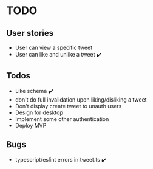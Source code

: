 # TODO

## User stories

- User can view a specific tweet
- User can like and unlike a tweet ✔️

## Todos

- Like schema ✔️
- don't do full invalidation upon liking/disliking a tweet
- Don't display create tweet to unauth users
- Design for desktop
- Implement some other authentication
- Deploy MVP

## Bugs

- typescript/eslint errors in tweet.ts ✔️
